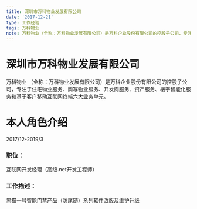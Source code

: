```yaml
---
title: 深圳市万科物业发展有限公司
date: '2017-12-21'
type: 工作经验
tags: 万科物业
note: 万科物业（全称：万科物业发展有限公司）是万科企业股份有限公司的控股子公司，专注于住宅物业服务、商写物业服务、开发商服务、资产服务、楼宇智能化服务和基于客户移动互联网终端六大业务单元。
---
```

# 深圳市万科物业发展有限公司

万科物业 （全称：万科物业发展有限公司）是万科企业股份有限公司的控股子公司，专注于住宅物业服务、商写物业服务、开发商服务、资产服务、楼宇智能化服务和基于客户移动互联网终端六大业务单元。

# 本人角色介绍

2017/12-2019/3

### 职位：

互联网开发经理（高级.net开发工程师）

### 工作描述：

黑猫一号智能门禁产品（防尾随）系列软件改版及维护升级